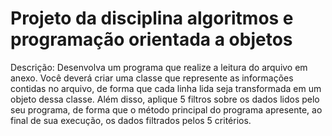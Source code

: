 # Projeto da disciplina algoritmos e programação orientada a objetos
Descrição:
Desenvolva um programa que realize a leitura do arquivo em anexo. Você deverá criar uma classe que represente as informações contidas no arquivo, de forma que cada linha lida seja transformada em um objeto dessa classe.
Além disso, aplique 5 filtros sobre os dados lidos pelo seu programa, de forma que o método principal do programa apresente, ao final de sua execução, os dados filtrados pelos 5 critérios.